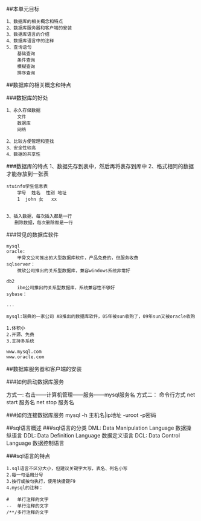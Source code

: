 ##本单元目标

	1、数据库的相关概念和特点
	2、数据库服务器和客户端的安装
	3、数据库语言的介绍
	4、数据库语言中的注释
	5、查询语句
		基础查询
		条件查询
		模糊查询
		排序查询


##数据库的相关概念和特点

###数据库的好处

	1、永久存储数据
		文件
		数据库
		网络

	2、比较方便管理和查找
	3、安全性较高
	4、数据的共享性


###数据库的特点
	1、数据先存到表中，然后再将表存到库中
	2、格式相同的数据才能存放到一张表

	stuinfo学生信息表
		学号	姓名	性别 地址
		1  john	女	xx
		

	3、插入数据，每次插入都是一行
	   删除数据，每次删除都是一行


###常见的数据库软件

	mysql
	oracle:
		甲骨文公司推出的大型数据库软件，产品免费的，但服务收费
	sqlserver：
		微软公司推出的关系型数据库，兼容windows系统非常好
		
	db2
		ibm公司推出的关系型数据库，系统兼容性不够好
	sybase：
		
	...

	mysql:瑞典的一家公司 AB推出的数据库软件，05年被sun收购了，09年sun又被oracle收购

	1.体积小
	2.开源、免费
	3.支持多系统

	www.mysql.com
	www.oracle.com



##数据库服务器和客户端的安装

###如何启动数据库服务

方式一:
	右击——计算机管理——服务——mysql服务名
方式二：
	命令行方式
	net start 服务名
	net stop 服务名

###如何连接数据库服务
	mysql -h 主机名|ip地址  -uroot  -p密码




##sql语言概述
###sql语言的分类
	DML: Data Manipulation Language 数据操纵语言
	DDL:  Data Definition Language 数据定义语言
	DCL:  Data Control Language 数据控制语言

###sql语言的特点

	1.sql语言不区分大小，但建议关键字大写，表名、列名小写
	2.每一句话用分号
	3.按行或按句执行，使用快捷键F9
	4.mysql的注释：
	
	#   单行注释的文字
	--  单行注释的文字
	/**/多行注释的文字







	





	
	
	